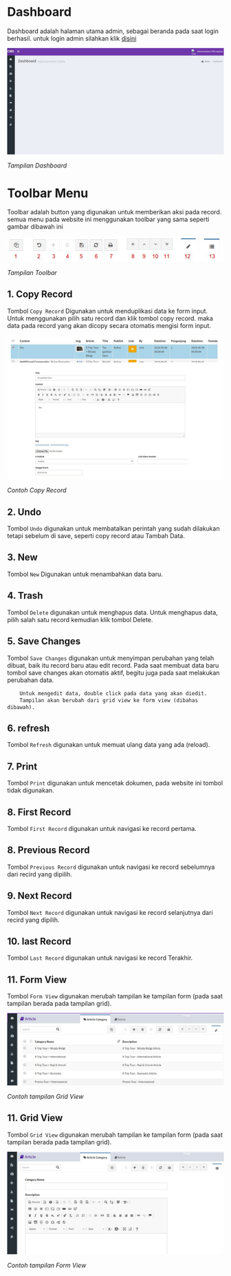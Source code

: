 <h1><i class="fa fa-dashboard"></i> Dashboard</h1>

Dashboard adalah halaman utama admin, sebagai beranda pada saat login berhasil.
untuk login admin silahkan klik [disini <i class="fa fa-external-link"></i>](http://explore-corp.com/admin)

![Dashboard](../img/dashboard.jpg)

*Tampilan Dashboard*

# <i class="fa fa-compass"></i> Toolbar Menu

Toolbar adalah button yang digunakan untuk memberikan aksi pada record.
semua menu pada website ini menggunakan toolbar yang sama seperti gambar dibawah ini

![Dashboard](../img/navigasi.jpg)

*Tampilan Toolbar*

##  1. Copy Record <i class="fa fa-copy"></i>

Tombol `Copy Record` Digunakan untuk menduplikasi data ke form input. 
Untuk menggunakan pilih satu record dan klik tombol copy record.
maka data pada record yang akan dicopy secara otomatis mengisi form input.

![Copy Record](../img/copy-record.jpg)

*Contoh Copy Record*

##  2. Undo <i class="fa fa-undo"></i>

Tombol `Undo` digunakan untuk membatalkan perintah yang sudah dilakukan tetapi sebelum di save, seperti copy record atau Tambah Data.

##  3. New <i class="fa fa-plus"></i>

Tombol `New` Digunakan untuk menambahkan data baru.

##  4. Trash <i class="fa fa-trash-o"></i>

Tombol `Delete` digunakan untuk menghapus data.
Untuk menghapus data, pilih salah satu record kemudian klik tombol Delete.

##  5. Save Changes <i class="fa fa-save"></i>

Tombol `Save Changes` digunakan untuk menyimpan perubahan yang telah dibuat, baik itu record baru atau edit record.
Pada saat membuat data baru tombol save changes akan otomatis aktif, begitu juga pada saat melakukan perubahan data.

		Untuk mengedit data, double click pada data yang akan diedit.
		Tampilan akan berubah dari grid view ke form view (dibahas dibawah).

## 6. refresh <i class="fa fa-refresh"></i>

Tombol `Refresh` digunakan untuk memuat ulang data yang ada (reload).

## 7. Print <i class="fa fa-print"></i>

Tombol `Print` digunakan untuk mencetak dokumen, pada website ini tombol tidak digunakan.

## 8. First Record <i class="fa fa-angle-double-up"></i>

Tombol `First Record` digunakan untuk navigasi ke record pertama.

## 8. Previous Record <i class="fa fa-angle-up"></i>

Tombol `Previous Record` digunakan untuk navigasi ke record sebelumnya dari recird yang dipilih.

## 9. Next Record <i class="fa fa-angle-down"></i>

Tombol `Next Record` digunakan untuk navigasi ke record selanjutnya dari recird yang dipilih.

## 10. last Record <i class="fa fa-angle-double-down"></i>

Tombol `Last Record` digunakan untuk navigasi ke record Terakhir.

## 11. Form View <i class="fa fa-pencil"></i>

Tombol `Form View` digunakan merubah tampilan ke tampilan form (pada saat tampilan berada pada tampilan grid).

![Grid View](../img/grid-view.jpg)

*Contoh tampilan Grid View*

## 11. Grid View <i class="fa fa-list"></i>

Tombol `Grid View` digunakan merubah tampilan ke tampilan form (pada saat tampilan berada pada tampilan grid).

![Form View](../img/form-view.jpg)

*Contoh tampilan Form View*



